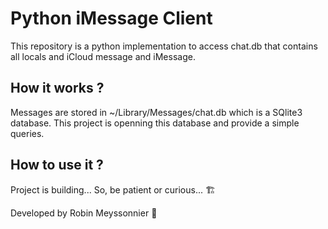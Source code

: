 # Python iMessage Client
This repository is a python implementation to access chat.db that contains all locals and iCloud message and iMessage.

## How it works ?
Messages are stored in ~/Library/Messages/chat.db which is a SQlite3 database.
This project is openning this database and provide a simple queries.

## How to use it ?
Project is building... So, be patient or curious... 🏗

Developed by Robin Meyssonnier 🦄
